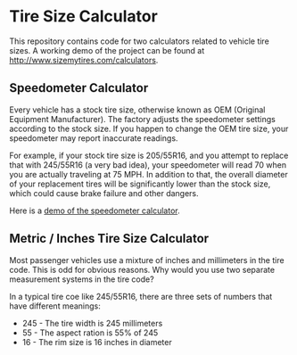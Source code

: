 Tire Size Calculator
====================

This repository contains code for two calculators related to vehicle tire sizes.  A working demo of the project can be found at http://www.sizemytires.com/calculators.

<h2>Speedometer Calculator</h2>
Every vehicle has a stock tire size, otherwise known as OEM (Original Equipment Manufacturer).  The factory adjusts the speedometer settings according to the stock size.  If you happen to change the OEM tire size, your speedometer may report inaccurate readings.

For example, if your stock tire size is 205/55R16, and you attempt to replace that with 245/55R16 (a very bad idea), your speedometer will read 70 when you are actually traveling at 75 MPH.  In addition to that, the overall diameter of your replacement tires will be significantly lower than the stock size, which could cause brake failure and other dangers.

Here is a <a href="http://www.sizemytires.com/calculators/speedometer">demo of the speedometer calculator</a>.

<h2>Metric / Inches Tire Size Calculator</h2>
Most passenger vehicles use a mixture of inches and millimeters in the tire code.  This is odd for obvious reasons.  Why would you use two separate measurement systems in the tire code?

In a typical tire coe like 245/55R16, there are three sets of numbers that have different meanings:

<ul>
  <li>245 - The tire width is 245 millimeters</li>
  <li>55 - The aspect ration is 55% of 245</li>
  <li>16 - The rim size is 16 inches in diameter</li>
</ul>
